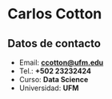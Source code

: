 # Carlos Cotton
## Datos de contacto
* Email: **ccotton@ufm.edu**
* Tel.: **+502 23232424**
* Curso: **Data Science**
* Universidad: **UFM**
